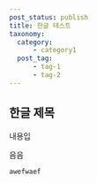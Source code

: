 ```yaml
---
post_status: publish
title: 한글 테스트
taxonomy:
  category:
      - category1
  post_tag:
      - tag-1
      - tag-2
---
```


## 한글 제목
내용입

음음

```
awefwaef
```
